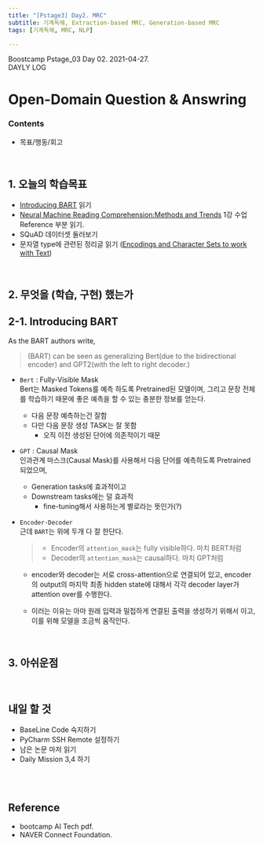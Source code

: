 ```yaml
---
title: "[Pstage3] Day2. MRC"
subtitle: 기계독해, Extraction-based MRC, Generation-based MRC
tags: [기계독해, MRC, NLP] 

---
```


Boostcamp Pstage_03 Day 02. 2021-04-27.  
DAYLY LOG

# Open-Domain Question & Answring

### Contents
- 목표/행동/회고

<br>

## 1. 오늘의 학습목표
- [Introducing BART](https://sshleifer.github.io/blog_v2/jupyter/2020/03/12/bart.html) 읽기
- [Neural Machine Reading Comprehension:Methods and Trends](https://arxiv.org/pdf/1907.01118.pdf) 1강 수업 Reference 부분 읽기.
- SQuAD 데이터셋 둘러보기
- 문자열 type에 관련된 정리글 읽기 ([Encodings and Character Sets to work with Text](https://kunststube.net/encoding/))

<br>

## 2. 무엇을 (학습, 구현) 했는가

## 2-1. Introducing BART
As the BART authors write,
> (BART) can be seen as generalizing Bert(due to the bidirectional encoder) and GPT2(with the left to right decoder.)
- `Bert` : Fully-Visible Mask  
    Bert는 Masked Tokens를 예측 하도록 Pretrained된 모델이며,
    그리고 문장 전체를 학습하기 때문에 좋은 예측을 할 수 있는 충분한 정보를 얻는다.  

    - 다음 문장 예측하는건 잘함
    - 다만 다음 문장 생성 TASK는 잘 못함
        - 오직 이전 생성된 단어에 의존적이기 때문

- `GPT` : Causal Mask  
    인과관계 마스크(Causal Mask)를 사용해서 다음 단어를 예측하도록 Pretrained 되었으며, 
    - Generation tasks에 효과적이고 
    - Downstream tasks에는 덜 효과적
        - fine-tuning해서 사용하는게 별로라는 뜻인가(?)

- `Encoder-Decoder`  
    근데 `BART`는 위에 두개 다 잘 한단다.  
    > - Encoder의 `attention_mask`는 fully visible하다. 마치 BERT처럼
    > - Decoder의 `attention_mask`는 causal하다. 마치 GPT처럼

    - encoder와 decoder는 서로 cross-attention으로 연결되어 있고, encoder의 output의 마지막 최종 hidden state에 대해서 각각 decoder layer가 attention over를 수행한다.  
    
    - 이러는 이유는 아마 원래 입력과 밀접하게 연결된 출력을 생성하기 위해서 이고, 이를 위해 모델을 조금씩 움직인다.



<br>

## 3. 아쉬운점



<br>

## 내일 할 것

- BaseLine Code 숙지하기
- PyCharm SSH Remote 설정하기
- 남은 논문 마저 읽기
- Daily Mission 3,4 하기





<br><br>



## Reference

- bootcamp AI Tech pdf.  
- NAVER Connect Foundation.

